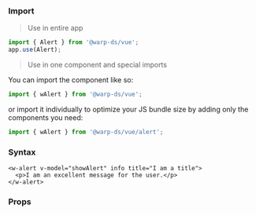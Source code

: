 ### Import

> Use in entire app

```js
import { Alert } from '@warp-ds/vue';
app.use(Alert);
```

> Use in one component and special imports

You can import the component like so:
```js
import { wAlert } from '@warp-ds/vue';
```

or import it individually to optimize your JS bundle size by adding only the components you need:
```js
import { wAlert } from '@warp-ds/vue/alert';

```

### Syntax

```vue
<w-alert v-model="showAlert" info title="I am a title">
  <p>I am an excellent message for the user.</p>
</w-alert>
```

### Props

<api-table type=vue component="Alert" />